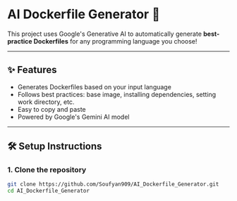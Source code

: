 # AI Dockerfile Generator 🚀

This project uses Google's Generative AI to automatically generate **best-practice Dockerfiles** for any programming language you choose!

---

## ✨ Features

- Generates Dockerfiles based on your input language
- Follows best practices: base image, installing dependencies, setting work directory, etc.
- Easy to copy and paste
- Powered by Google's Gemini AI model

---

## 🛠 Setup Instructions

### 1. Clone the repository
```bash
git clone https://github.com/Soufyan909/AI_Dockerfile_Generator.git
cd AI_Dockerfile_Generator
